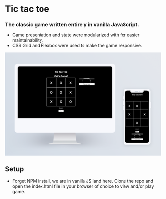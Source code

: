 # Tic tac toe

### The classic game written entirely in vanilla JavaScript.

- Game presentation and state were modularized with for easier maintainability.
- CSS Grid and Flexbox were used to make the game responsive.

![Web app mockup](https://raw.githubusercontent.com/aleksebastian/tic-tac-toe/main/mockup.png)

## Setup

- Forget NPM install, we are in vanilla JS land here. Clone the repo and open the index.html file in your browser of choice to view and/or play game.
